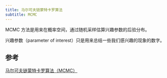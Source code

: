 ```yaml
---
title: 马尔可夫链蒙特卡罗算法
subtitle: MCMC
---
```


MCMC 方法是用来在概率空间，通过随机采样估算兴趣参数的后验分布。

兴趣参数（parameter of interest）只是用来总结一些我们感兴趣的现象的数字。



## 参考

[马尔可夫链蒙特卡罗算法（MCMC）](https://zhuanlan.zhihu.com/p/37121528)